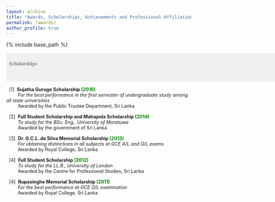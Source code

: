 ```yaml
---
layout: archive
title: "Awards, Scholarships, Achievements and Professional Affiliations"
permalink: /awards/
author_profile: true
---
```


{% include base_path %}

<span style="font-size:1em;font-family:georgia; color:gray;background-color: #F0F0F0;height: 4em; width: 57em; display:inline-block; vertical-align: middle; padding-top: 22px;padding-left: 8px;text-align: left"><b>Scholarships</b></span><br/>

<span style="font-size:0.9em;padding-left: 8px;text-align: justify"> [1]<span style="color:white">a</span><b>Sujatha Guruge Scholarship<span style="color:green"> (2016) </span></b><br />
 &nbsp; &nbsp; &thinsp; &thinsp; &thinsp; <i> For the best performance in the first semester of undergraduate study among all state universities </i><br/>
 &nbsp; &nbsp; &thinsp; &thinsp; &thinsp; Awarded by the Public Trustee Department, Sri Lanka <br/>

<span style="font-size:0.9em;padding-left: 8px;text-align: justify"> [2]<span style="color:white">a</span><b>Full Student Scholarship and Mahapola Scholarship<span style="color:green"> (2014) </span></b><br />
 &nbsp; &nbsp; &thinsp; &thinsp; &thinsp; <i>  To study for the BSc. Eng., University of Moratuwa </i><br/>
 &nbsp; &nbsp; &thinsp; &thinsp; &thinsp; Awarded by the government of Sri Lanka <br/>
 
 <span style="font-size:0.9em;padding-left: 8px;text-align: justify"> [3]<span style="color:white">a</span><b>Dr. G.C.L. de Silva Memorial Scholarship<span style="color:green"> (2013) </span></b><br />
 &nbsp; &nbsp; &thinsp; &thinsp; &thinsp; <i>  For obtaining distinctions in all subjects at GCE A/L and O/L exams </i><br/>
 &nbsp; &nbsp; &thinsp; &thinsp; &thinsp; Awarded by Royal College, Sri Lanka <br/>
 
 <span style="font-size:0.9em;padding-left: 8px;text-align: justify"> [4]<span style="color:white">a</span><b>Full Student Scholarship<span style="color:green"> (2012) </span></b><br />
 &nbsp; &nbsp; &thinsp; &thinsp; &thinsp; <i>  To study for the LL.B., University of London </i><br/>
 &nbsp; &nbsp; &thinsp; &thinsp; &thinsp; Awarded by the Centre for Professional Studies, Sri Lanka <br/>
 
 <span style="font-size:0.9em;padding-left: 8px;text-align: justify"> [4]<span style="color:white">a</span><b>Rupasinghe Memorial Scholarship<span style="color:green"> (2011) </span></b><br />
 &nbsp; &nbsp; &thinsp; &thinsp; &thinsp; <i>  For the best performance at GCE O/L examination </i><br/>
 &nbsp; &nbsp; &thinsp; &thinsp; &thinsp; Awarded by Royal College, Sri Lanka <br/>
